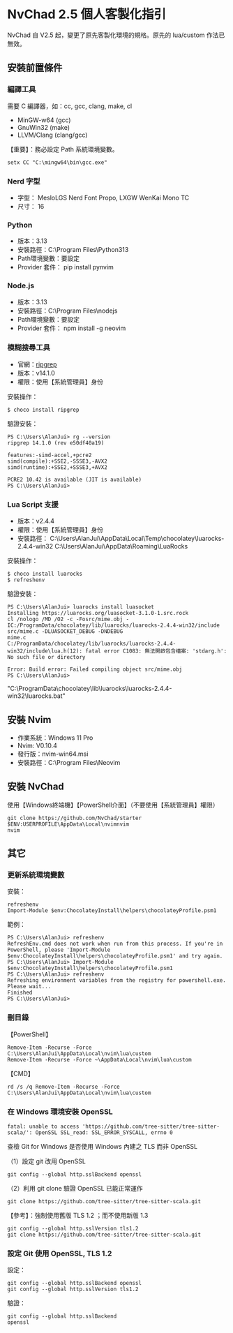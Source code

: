 # NvChad 2.5 個人客製化指引

 NvChad 自 V2.5 起，變更了原先客製化環境的規格。原先的 lua/custom 作法已無效。

## 安裝前置條件

### 編譯工具

需要 C 編譯器，如：cc, gcc, clang, make, cl

- MinGW-w64 (gcc)
- GnuWin32 (make)
- LLVM/Clang (clang/gcc)

【重要】：務必設定 Path 系統環境變數。

```
setx CC "C:\mingw64\bin\gcc.exe"
```

### Nerd 字型

- 字型： MesloLGS Nerd Font Propo, LXGW WenKai Mono TC
- 尺寸： 16

### Python

- 版本：3.13
- 安裝路徑：C:\Program Files\Python313
- Path環境變數：要設定
- Provider 套件： pip install pynvim

### Node.js

- 版本：3.13
- 安裝路徑：C:\Program Files\nodejs
- Path環境變數：要設定
- Provider 套件： npm install -g neovim

### 模糊搜尋工具

- 官網：[ripgrep](https://github.com/BurntSushi/ripgrep)
- 版本：v14.1.0
- 權限：使用【系統管理員】身份

安裝操作：

```
$ choco install ripgrep 
```

驗證安裝：

```
PS C:\Users\AlanJui> rg --version
ripgrep 14.1.0 (rev e50df40a19)

features:-simd-accel,+pcre2
simd(compile):+SSE2,-SSSE3,-AVX2
simd(runtime):+SSE2,+SSSE3,+AVX2

PCRE2 10.42 is available (JIT is available)
PS C:\Users\AlanJui>
```

### Lua Script 支援

- 版本：v2.4.4
- 權限：使用【系統管理員】身份
- 安裝路徑： C:\Users\AlanJui\AppData\Local\Temp\chocolatey\luarocks-2.4.4-win32
C:\Users\AlanJui\AppData\Roaming\LuaRocks

安裝操作：

```
$ choco install luarocks
$ refreshenv
```

驗證安裝：

```
PS C:\Users\AlanJui> luarocks install luasocket
Installing https://luarocks.org/luasocket-3.1.0-1.src.rock
cl /nologo /MD /O2 -c -Fosrc/mime.obj -IC:/ProgramData/chocolatey/lib/luarocks/luarocks-2.4.4-win32/include src/mime.c -DLUASOCKET_DEBUG -DNDEBUG
mime.c
C:/ProgramData/chocolatey/lib/luarocks/luarocks-2.4.4-win32/include\lua.h(12): fatal error C1083: 無法開啟包含檔案: 'stdarg.h': No such file or directory

Error: Build error: Failed compiling object src/mime.obj
PS C:\Users\AlanJui>
```

"C:\ProgramData\chocolatey\lib\luarocks\luarocks-2.4.4-win32\luarocks.bat"


## 安裝 Nvim

- 作業系統：Windows 11 Pro
- Nvim: V0.10.4 
- 發行版：nvim-win64.msi
- 安裝路徑：C:\Program Files\Neovim

## 安裝 NvChad 

使用【Windows終端機】【PowerShell介面】（不要使用【系統管理員】權限）

``` 
git clone https://github.com/NvChad/starter $ENV:USERPROFILE\AppData\Local\nvimnvim
nvim
```

## 其它

### 更新系統環境變數

安裝：

```
refreshenv
Import-Module $env:ChocolateyInstall\helpers\chocolateyProfile.psm1
```

範例：

```
PS C:\Users\AlanJui> refreshenv
RefreshEnv.cmd does not work when run from this process. If you're in PowerShell, please 'Import-Module $env:ChocolateyInstall\helpers\chocolateyProfile.psm1' and try again.
PS C:\Users\AlanJui> Import-Module $env:ChocolateyInstall\helpers\chocolateyProfile.psm1
PS C:\Users\AlanJui> refreshenv
Refreshing environment variables from the registry for powershell.exe. Please wait...
Finished
PS C:\Users\AlanJui>
```

### 刪目錄

【PowerShell】

```
Remove-Item -Recurse -Force C:\Users\AlanJui\AppData\Local\nvim\lua\custom
Remove-Item -Recurse -Force ~\AppData\Local\nvim\lua\custom
```

【CMD】

```
rd /s /q Remove-Item -Recurse -Force C:\Users\AlanJui\AppData\Local\nvim\lua\custom
```

### 在 Windows 環境安裝 OpenSSL

```
fatal: unable to access 'https://github.com/tree-sitter/tree-sitter-scala/': OpenSSL SSL_read: SSL_ERROR_SYSCALL, errno 0
```

查檢 Git for Windows 是否使用 Windows 內建之 TLS 而非 OpenSSL

（1）設定 git 改用 OpenSSL

```
git config --global http.sslBackend openssl
```

（2）利用 git clone 驗證 OpenSSL 已能正常運作

```
git clone https://github.com/tree-sitter/tree-sitter-scala.git
```

【參考】：強制使用舊版 TLS 1.2 ；而不使用新版 1.3

```
git config --global http.sslVersion tls1.2 
git clone https://github.com/tree-sitter/tree-sitter-scala.git
```


### 設定 Git 使用 OpenSSL, TLS 1.2

設定：

```
git config --global http.sslBackend openssl
git config --global http.sslVersion tls1.2
```

驗證：

```
git config --global http.sslBackend
openssl
```



